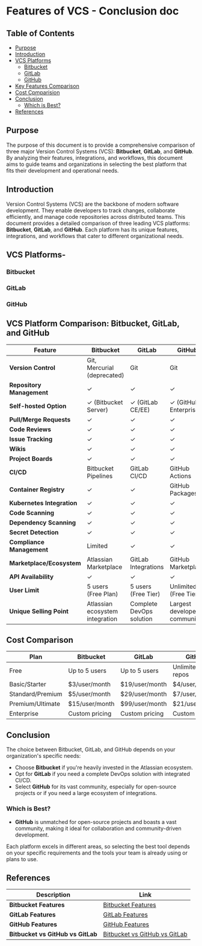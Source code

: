 
# Features of VCS - Conclusion doc

## Table of Contents

- [Purpose](#purpose)
- [Introduction](#introduction)
- [VCS Platforms](#VCS-platforms)
  - [Bitbucket](#bitbucket)
  - [GitLab](#gitlab)
  - [GitHub](#github)
- [Key Features Comparison](#key-features-comparison)
- [Cost Cpmparision](#cost-comparision)
- [Conclusion](#conclusion)
  - [Which is Best?](#which-is-best)
- [References](#references)

## Purpose

The purpose of this document is to provide a comprehensive comparison of three major Version Control Systems (VCS): **Bitbucket**, **GitLab**, and **GitHub**. By analyzing their features, integrations, and workflows, this document aims to guide teams and organizations in selecting the best platform that fits their development and operational needs.

## Introduction

Version Control Systems (VCS) are the backbone of modern software development. They enable developers to track changes, collaborate efficiently, and manage code repositories across distributed teams. This document provides a detailed comparison of three leading VCS platforms: **Bitbucket**, **GitLab**, and **GitHub**. Each platform has its unique features, integrations, and workflows that cater to different organizational needs.

## VCS Platforms-

### Bitbucket

### GitLab

### GitHub


## VCS Platform Comparison: Bitbucket, GitLab, and GitHub


| Feature                    | Bitbucket                         | GitLab                   | GitHub                   |
|----------------------------|-----------------------------------|-------------------------|--------------------------|
| **Version Control**        | Git, Mercurial (deprecated)       | Git                     | Git                      |
| **Repository Management**   | ✓                                 | ✓                       | ✓                        |
| **Self-hosted Option**     | ✓ (Bitbucket Server)              | ✓ (GitLab CE/EE)       | ✓ (GitHub Enterprise)    |
| **Pull/Merge Requests**    | ✓                                 | ✓                       | ✓                        |
| **Code Reviews**           | ✓                                 | ✓                       | ✓                        |
| **Issue Tracking**         | ✓                                 | ✓                       | ✓                        |
| **Wikis**                  | ✓                                 | ✓                       | ✓                        |
| **Project Boards**         | ✓                                 | ✓                       | ✓                        |
| **CI/CD**                  | Bitbucket Pipelines               | GitLab CI/CD           | GitHub Actions           |
| **Container Registry**     | ✓                                 | ✓                       | GitHub Packages          |
| **Kubernetes Integration**  | ✓                                 | ✓                       | ✓                        |
| **Code Scanning**          | ✓                                 | ✓                       | ✓                        |
| **Dependency Scanning**    | ✓                                 | ✓                       | ✓                        |
| **Secret Detection**       | ✓                                 | ✓                       | ✓                        |
| **Compliance Management**  | Limited                           | ✓                       | ✓                        |
| **Marketplace/Ecosystem**  | Atlassian Marketplace             | GitLab Integrations     | GitHub Marketplace       |
| **API Availability**       | ✓                                 | ✓                       | ✓                        |
| **User Limit**             | 5 users (Free Plan)              | 5 users (Free Tier)     | Unlimited (Free Tier)    |
| **Unique Selling Point**   | Atlassian ecosystem integration    | Complete DevOps solution | Largest developer community |

## Cost Comparison

| Plan | Bitbucket | GitLab | GitHub |
|------|-----------|--------|--------|
| Free | Up to 5 users | Up to 5  users | Unlimited public repos |
| Basic/Starter | $3/user/month | $19/user/month | $4/user/month |
| Standard/Premium | $5/user/month | $29/user/month | $7/user/month |
| Premium/Ultimate | $15/user/month | $99/user/month | $21/user/month |
| Enterprise | Custom pricing | Custom pricing | Custom pricing |


## Conclusion

The choice between Bitbucket, GitLab, and GitHub depends on your organization's specific needs:

- Choose **Bitbucket** if you're heavily invested in the Atlassian ecosystem.
- Opt for **GitLab** if you need a complete DevOps solution with integrated CI/CD.
- Select **GitHub** for its vast community, especially for open-source projects or if you need a large ecosystem of integrations.

### Which is Best?

- **GitHub** is unmatched for open-source projects and boasts a vast community, making it ideal for collaboration and community-driven development.

Each platform excels in different areas, so selecting the best tool depends on your specific requirements and the tools your team is already using or plans to use.

## References

| Description                              | Link                                                                                   |
|------------------------------------------|----------------------------------------------------------------------------------------|
| **Bitbucket Features**                   | [Bitbucket Features](https://bitbucket.org/product/features)                           |
| **GitLab Features**                      | [GitLab Features](https://about.gitlab.com/features/)                                  |
| **GitHub Features**                      | [GitHub Features](https://github.com/features)                                        |
| **Bitbucket vs GitHub vs GitLab**        | [Bitbucket vs GitHub vs GitLab](https://www.atlassian.com/software-development/version-control/bitbucket-vs-github-vs-gitlab) |
